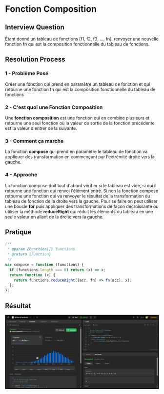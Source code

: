# Fonction Composition

## Interview Question

Étant donné un tableau de fonctions [f1, f2, f3, ..., fn], renvoyer une nouvelle fonction fn qui est la composition fonctionnelle du tableau de fonctions.

## Resolution Process

### 1 - Problème Posé

Créer une fonction qui prend en paramètre un tableau de fonction et qui retourne une fonction fn qui est la composition fonctionnelle du tableau de fonctions

### 2 - C'est quoi une Fonction Composition

Une **fonction composition** est une fonction qui en combine plusieurs et retourne une seul fonction où la valeur de sortie de la fonction précédente est la valeur d'entrer de la suivante.

### 3 - Comment ça marche

La fonction **compose** qui prend en paramètre le tableau de fonction va appliquer des transformation en commençant par l'extrémité droite vers la gauche.

### 4 - Approche

La fonction compose doit tout d'abord vérifier si le tableau est vide, si oui il retourne une fonction qui renvoi l'élément entré. Si non la fonction compose retourne une fonction qui va renvoyer le résultat de la transformation du tableau de fonction de la droite vers la gauche. Pour se faire on peut utiliser une boucle **for** puis appliquer des transformations de façon décroissante ou utiliser la méthode **reduceRight** qui réduit les éléments du tableau en une seule valeur en allant de la droite vers la gauche.

## Pratique

```js
/**
 * @param {Function[]} functions
 * @return {Function}
 */
var compose = function (functions) {
  if (functions.length === 0) return (x) => x;
  return function (x) {
    return functions.reduceRight((acc, fn) => fn(acc), x);
  };
};
```

## Résultat

![Function Composition Screenshot](function-composition-screenshot.png)
